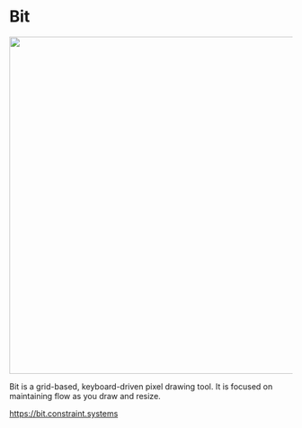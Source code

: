 # Bit

<img 
  src='https://raw.githubusercontent.com/constraint-systems/bit/master/public/bit.gif'
  width="600"
  />
  
  
Bit is a grid-based, keyboard-driven pixel drawing tool. It is focused on maintaining flow as you draw and resize.
  
https://bit.constraint.systems
